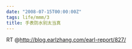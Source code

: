 ```yaml
---
date: "2008-07-15T00:00:00Z"
tags: life/mmm/3
title: 手表防水别太当真
---
```


RT @<http://blog.earlzhang.com/earl-report/827/>

